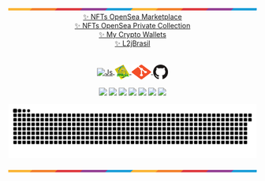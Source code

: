   <div align="center" valign="top">
  <a href="https://github.com/alexsantos0992">  
      <img align="center" alt="Js" height="5" width="1920" src="https://github.com/alexsantos0992/alexsantos0992/blob/main/assets/0.png">
    <a href="https://opensea.io/TheNFTBlazonUniverse" target="_blank">✨ NFTs OpenSea Marketplace</a><br>
    <a href="https://opensea.io/DevilBlazon" target="_blank">✨ NFTs OpenSea Private Collection</a><br>
    <a href="https://github.com/alexsantos0992/alexsantos0992/blob/main/Wallets.md">✨ My Crypto Wallets</a><br>
    <a href="https://www.l2jbrasil.com/profile/148184-allinone/" target="_blank">✨ L2jBrasil</a><br>  
</div><br>
  
<div align="center" valign="top"><br>  
  <a href="https://github.com/alexsantos0992">
  <img align="center" alt="Js" height="30" width="30" src="https://github.com/alexsantos0992/alexsantos0992/blob/main/assets/opensea.ico">
  <img align="center" alt="Js" height="30" width="30" src="https://github.com/alexsantos0992/alexsantos0992/blob/main/assets/L2jBrasil.png">
  <img align="center" alt="git" height="30" width="40" src="https://raw.githubusercontent.com/devicons/devicon/master/icons/git/git-original.svg">
  <img align="center" alt="github" height="30" width="30" src="https://github.com/alexsantos0992/alexsantos0992/blob/main/assets/GitHub.png">
</div><br>
  
<div align="center">
  <a href="https://www.linkedin.com/in/alexsantos0992/" target="_blank"><img src="https://img.shields.io/badge/-LinkedIn-%230077B5?style=for-the-badge&logo=linkedin&logoColor=white" target="_blank"></a>
  <a href="https://api.whatsapp.com/send?phone=5551992238174" target="_blank"><img src="https://img.shields.io/badge/WhatsApp-25D366?style=for-the-badge&logo=whatsapp&logoColor=white" target="_blank"></a>
  <a href="https://www.instagram.com/alexsantos099213/" target="_blank"><img src="https://img.shields.io/badge/-Instagram-%23E4405F?style=for-the-badge&logo=instagram&logoColor=white" target="_blank"></a>
  <a href="https://twitter.com/alexsantos0992" target="_blank"><img src="https://img.shields.io/badge/Twitter-1DA1F2?style=for-the-badge&logo=twitter&logoColor=white" target="_blank"></a>
  <a href="https://www.facebook.com/alexsantos0992" target="_blank"><img src="https://img.shields.io/badge/Facebook-1877F2?style=for-the-badge&logo=facebook&logoColor=white" target="_blank"></a>
  <a href="https://www.facebook.com/messages/t/alexsantos0992" target="_blank"><img src="https://img.shields.io/badge/Messenger-00B2FF?style=for-the-badge&logo=messenger&logoColor=white" target="_blank"></a>
  <a href="https://www.youtube.com/alexsantos0992" target="_blank"><img src="https://img.shields.io/badge/YouTube-FF0000?style=for-the-badge&logo=youtube&logoColor=white" target="_blank"></a>
</div>
  
<div align="center">
    <a href="https://github.com/alexsantos0992">
      
  ![Snake animation](https://github.com/alexsantos0992/alexsantos0992/blob/main/assets/github-contribution-grid-snake.svg)
  
</div>
    <img align="center" alt="Js" height="5" width="1920" src="https://github.com/alexsantos0992/alexsantos0992/blob/main/assets/0.png">
